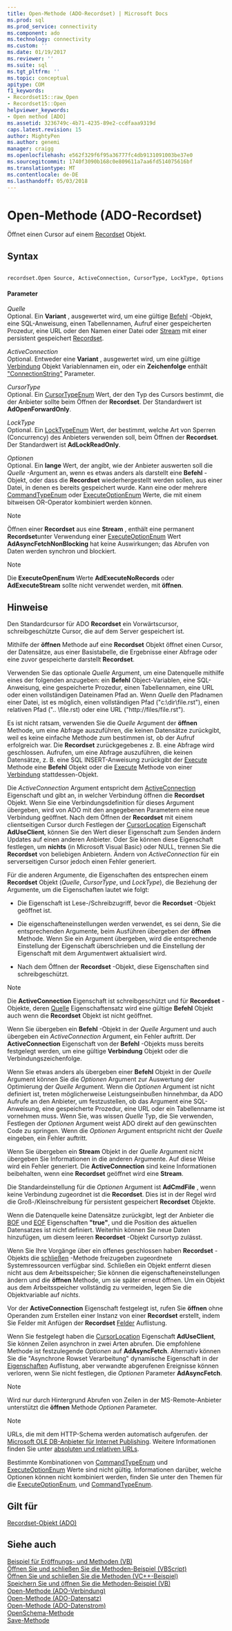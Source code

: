 ```yaml
---
title: Open-Methode (ADO-Recordset) | Microsoft Docs
ms.prod: sql
ms.prod_service: connectivity
ms.component: ado
ms.technology: connectivity
ms.custom: ''
ms.date: 01/19/2017
ms.reviewer: ''
ms.suite: sql
ms.tgt_pltfrm: ''
ms.topic: conceptual
apitype: COM
f1_keywords:
- Recordset15::raw_Open
- Recordset15::Open
helpviewer_keywords:
- Open method [ADO]
ms.assetid: 3236749c-4b71-4235-89e2-ccdfaaa9319d
caps.latest.revision: 15
author: MightyPen
ms.author: genemi
manager: craigg
ms.openlocfilehash: e562f329f6f95a36777fc4db9131091003be37e0
ms.sourcegitcommit: 1740f3090b168c0e809611a7aa6fd514075616bf
ms.translationtype: MT
ms.contentlocale: de-DE
ms.lasthandoff: 05/03/2018
---
```

# <a name="open-method-ado-recordset"></a>Open-Methode (ADO-Recordset)
Öffnet einen Cursor auf einem [Recordset](../../../ado/reference/ado-api/recordset-object-ado.md) Objekt.  
  
## <a name="syntax"></a>Syntax  
  
```  
  
recordset.Open Source, ActiveConnection, CursorType, LockType, Options  
```  
  
#### <a name="parameters"></a>Parameter  
 *Quelle*  
 Optional. Ein **Variant** , ausgewertet wird, um eine gültige [Befehl](../../../ado/reference/ado-api/command-object-ado.md) -Objekt, eine SQL-Anweisung, einen Tabellennamen, Aufruf einer gespeicherten Prozedur, eine URL oder den Namen einer Datei oder [Stream](../../../ado/reference/ado-api/stream-object-ado.md) mit einer persistent gespeichert [Recordset](../../../ado/reference/ado-api/recordset-object-ado.md).  
  
 *ActiveConnection*  
 Optional. Entweder eine **Variant** , ausgewertet wird, um eine gültige [Verbindung](../../../ado/reference/ado-api/connection-object-ado.md) Objekt Variablennamen ein, oder ein **Zeichenfolge** enthält ["ConnectionString"](../../../ado/reference/ado-api/connectionstring-property-ado.md) Parameter.  
  
 *CursorType*  
 Optional. Ein [CursorTypeEnum](../../../ado/reference/ado-api/cursortypeenum.md) Wert, der den Typ des Cursors bestimmt, die der Anbieter sollte beim Öffnen der **Recordset**. Der Standardwert ist **AdOpenForwardOnly**.  
  
 *LockType*  
 Optional. Ein [LockTypeEnum](../../../ado/reference/ado-api/locktypeenum.md) Wert, der bestimmt, welche Art von Sperren (Concurrency) des Anbieters verwenden soll, beim Öffnen der **Recordset**. Der Standardwert ist **AdLockReadOnly**.  
  
 *Optionen*  
 Optional. Ein **lange** Wert, der angibt, wie der Anbieter auswerten soll die *Quelle* -Argument an, wenn es etwas anders als darstellt eine **Befehl** -Objekt, oder dass die **Recordset** wiederhergestellt werden sollen, aus einer Datei, in denen es bereits gespeichert wurde. Kann eine oder mehrere [CommandTypeEnum](../../../ado/reference/ado-api/commandtypeenum.md) oder [ExecuteOptionEnum](../../../ado/reference/ado-api/executeoptionenum.md) Werte, die mit einem bitweisen OR-Operator kombiniert werden können.  
  
> [!NOTE]
>  Öffnen einer **Recordset** aus eine **Stream** , enthält eine permanent **Recordset**unter Verwendung einer [ExecuteOptionEnum](../../../ado/reference/ado-api/executeoptionenum.md) Wert **AdAsyncFetchNonBlocking** hat keine Auswirkungen; das Abrufen von Daten werden synchron und blockiert.  
  
> [!NOTE]
>  Die **ExecuteOpenEnum** Werte **AdExecuteNoRecords** oder **AdExecuteStream** sollte nicht verwendet werden, mit **öffnen**.  
  
## <a name="remarks"></a>Hinweise  
 Den Standardcursor für ADO **Recordset** ein Vorwärtscursor, schreibgeschützte Cursor, die auf dem Server gespeichert ist.  
  
 Mithilfe der **öffnen** Methode auf eine **Recordset** Objekt öffnet einen Cursor, der Datensätze, aus einer Basistabelle, die Ergebnisse einer Abfrage oder eine zuvor gespeicherte darstellt **Recordset**.  
  
 Verwenden Sie das optionale *Quelle* Argument, um eine Datenquelle mithilfe eines der folgenden anzugeben: ein **Befehl** Object-Variablen, eine SQL-Anweisung, eine gespeicherte Prozedur, einen Tabellennamen, eine URL oder einen vollständigen Dateinamen Pfad an. Wenn *Quelle* den Pfadnamen einer Datei, ist es möglich, einen vollständigen Pfad ("c:\dir\file.rst"), einen relativen Pfad (".. \file.rst) oder eine URL ("http://files/file.rst").  
  
 Es ist nicht ratsam, verwenden Sie die *Quelle* Argument der **öffnen** Methode, um eine Abfrage auszuführen, die keinen Datensätze zurückgibt, weil es keine einfache Methode zum bestimmen ist, ob der Aufruf erfolgreich war. Die **Recordset** zurückgegebenes z. B. eine Abfrage wird geschlossen. Aufrufen, um eine Abfrage auszuführen, die keinen Datensätze, z. B. eine SQL INSERT-Anweisung zurückgibt der [Execute](../../../ado/reference/ado-api/execute-method-ado-command.md) Methode eine **Befehl** Objekt oder die [Execute](../../../ado/reference/ado-api/execute-method-ado-connection.md) Methode von einer [Verbindung](../../../ado/reference/ado-api/connection-object-ado.md) stattdessen-Objekt.  
  
 Die *ActiveConnection* Argument entspricht dem [ActiveConnection](../../../ado/reference/ado-api/activeconnection-property-ado.md) Eigenschaft und gibt an, in welcher Verbindung öffnen die **Recordset** Objekt. Wenn Sie eine Verbindungsdefinition für dieses Argument übergeben, wird von ADO mit den angegebenen Parametern eine neue Verbindung geöffnet. Nach dem Öffnen der **Recordset** mit einem clientseitigen Cursor durch Festlegen der [CursorLocation](../../../ado/reference/ado-api/cursorlocation-property-ado.md) Eigenschaft **AdUseClient**, können Sie den Wert dieser Eigenschaft zum Senden ändern Updates auf einen anderen Anbieter. Oder Sie können diese Eigenschaft festlegen, um **nichts** (in Microsoft Visual Basic) oder NULL, trennen Sie die **Recordset** von beliebigen Anbietern. Ändern von *ActiveConnection* für ein serverseitigen Cursor jedoch einen Fehler generiert.  
  
 Für die anderen Argumente, die Eigenschaften des entsprechen einem **Recordset** Objekt (*Quelle*, *CursorType*, und *LockType*), die Beziehung der Argumente, um die Eigenschaften lautet wie folgt:  
  
-   Die Eigenschaft ist Lese-/Schreibzugriff, bevor die **Recordset** -Objekt geöffnet ist.  
  
-   Die eigenschafteneinstellungen werden verwendet, es sei denn, Sie die entsprechenden Argumente, beim Ausführen übergeben der **öffnen** Methode. Wenn Sie ein Argument übergeben, wird die entsprechende Einstellung der Eigenschaft überschrieben und die Einstellung der Eigenschaft mit dem Argumentwert aktualisiert wird.  
  
-   Nach dem Öffnen der **Recordset** -Objekt, diese Eigenschaften sind schreibgeschützt.  
  
> [!NOTE]
>  Die **ActiveConnection** Eigenschaft ist schreibgeschützt und für **Recordset** -Objekte, deren [Quelle](../../../ado/reference/ado-api/source-property-ado-recordset.md) Eigenschaftensatz wird eine gültige **Befehl** Objekt auch wenn die **Recordset** Objekt ist nicht geöffnet.  
  
 Wenn Sie übergeben ein **Befehl** -Objekt in der *Quelle* Argument und auch übergeben ein *ActiveConnection* Argument, ein Fehler auftritt. Der **ActiveConnection** Eigenschaft von der **Befehl** -Objekts muss bereits festgelegt werden, um eine gültige **Verbindung** Objekt oder die Verbindungszeichenfolge.  
  
 Wenn Sie etwas anders als übergeben einer **Befehl** Objekt in der *Quelle* Argument können Sie die *Optionen* Argument zur Auswertung der Optimierung der *Quelle*  Argument. Wenn die *Optionen* Argument ist nicht definiert ist, treten möglicherweise Leistungseinbußen hinnehmbar, da ADO Aufrufe an den Anbieter, um festzustellen, ob das Argument eine SQL-Anweisung, eine gespeicherte Prozedur, eine URL oder ein Tabellenname ist vornehmen muss. Wenn Sie, was wissen *Quelle* Typ, die Sie verwenden, Festlegen der *Optionen* Argument weist ADO direkt auf den gewünschten Code zu springen. Wenn die *Optionen* Argument entspricht nicht der *Quelle* eingeben, ein Fehler auftritt.  
  
 Wenn Sie übergeben ein **Stream** Objekt in der *Quelle* Argument nicht übergeben Sie Informationen in die anderen Argumente. Auf diese Weise wird ein Fehler generiert. Die **ActiveConnection** sind keine Informationen beibehalten, wenn eine **Recordset** geöffnet wird eine **Stream**.  
  
 Die Standardeinstellung für die *Optionen* Argument ist **AdCmdFile** , wenn keine Verbindung zugeordnet ist die **Recordset**. Dies ist in der Regel wird die Groß-/Kleinschreibung für persistent gespeichert **Recordset** Objekte.  
  
 Wenn die Datenquelle keine Datensätze zurückgibt, legt der Anbieter die [BOF](../../../ado/reference/ado-api/bof-eof-properties-ado.md) und [EOF](../../../ado/reference/ado-api/bof-eof-properties-ado.md) Eigenschaften **"true"**, und die Position des aktuellen Datensatzes ist nicht definiert. Weiterhin können Sie neue Daten hinzufügen, um diesem leeren **Recordset** -Objekt Cursortyp zulässt.  
  
 Wenn Sie Ihre Vorgänge über ein offenes geschlossen haben **Recordset** -Objekts die [schließen](../../../ado/reference/ado-api/close-method-ado.md) -Methode freizugeben zugeordnete Systemressourcen verfügbar sind. Schließen ein Objekt entfernt diesen nicht aus dem Arbeitsspeicher; Sie können die eigenschafteneinstellungen ändern und die **öffnen** Methode, um sie später erneut öffnen. Um ein Objekt aus dem Arbeitsspeicher vollständig zu vermeiden, legen Sie die Objektvariable auf *nichts*.  
  
 Vor der **ActiveConnection** Eigenschaft festgelegt ist, rufen Sie **öffnen** ohne Operanden zum Erstellen einer Instanz von einer **Recordset** erstellt, indem Sie Felder mit Anfügen der  **Recordset** [Felder](../../../ado/reference/ado-api/fields-collection-ado.md) Auflistung.  
  
 Wenn Sie festgelegt haben die [CursorLocation](../../../ado/reference/ado-api/cursorlocation-property-ado.md) Eigenschaft **AdUseClient**, Sie können Zeilen asynchron in zwei Arten abrufen. Die empfohlene Methode ist festzulegende *Optionen* auf **AdAsyncFetch**. Alternativ können Sie die "Asynchrone Rowset Verarbeitung" dynamische Eigenschaft in der [Eigenschaften](../../../ado/reference/ado-api/properties-collection-ado.md) Auflistung, aber verwandte abgerufenen Ereignisse können verloren, wenn Sie nicht festlegen, die *Optionen* Parameter **AdAsyncFetch**.  
  
> [!NOTE]
>  Wird nur durch Hintergrund Abrufen von Zeilen in der MS-Remote-Anbieter unterstützt die **öffnen** Methode *Optionen* Parameter.  
  
> [!NOTE]
>  URLs, die mit dem HTTP-Schema werden automatisch aufgerufen. der [Microsoft OLE DB-Anbieter für Internet Publishing](../../../ado/guide/appendixes/microsoft-ole-db-provider-for-internet-publishing.md). Weitere Informationen finden Sie unter [absoluten und relativen URLs](../../../ado/guide/data/absolute-and-relative-urls.md).  
  
 Bestimmte Kombinationen von [CommandTypeEnum](../../../ado/reference/ado-api/commandtypeenum.md) und [ExecuteOptionEnum](../../../ado/reference/ado-api/executeoptionenum.md) Werte sind nicht gültig. Informationen darüber, welche Optionen können nicht kombiniert werden, finden Sie unter den Themen für die [ExecuteOptionEnum](../../../ado/reference/ado-api/executeoptionenum.md), und [CommandTypeEnum](../../../ado/reference/ado-api/commandtypeenum.md).  
  
## <a name="applies-to"></a>Gilt für  
 [Recordset-Objekt (ADO)](../../../ado/reference/ado-api/recordset-object-ado.md)  
  
## <a name="see-also"></a>Siehe auch  
 [Beispiel für Eröffnungs- und Methoden (VB)](../../../ado/reference/ado-api/open-and-close-methods-example-vb.md)   
 [Öffnen Sie und schließen Sie die Methoden-Beispiel (VBScript)](../../../ado/reference/ado-api/open-and-close-methods-example-vbscript.md)   
 [Öffnen Sie und schließen Sie die Methoden (VC++-Beispiel)](../../../ado/reference/ado-api/open-and-close-methods-example-vc.md)   
 [Speichern Sie und öffnen Sie die Methoden-Beispiel (VB)](../../../ado/reference/ado-api/save-and-open-methods-example-vb.md)   
 [Open-Methode (ADO-Verbindung)](../../../ado/reference/ado-api/open-method-ado-connection.md)   
 [Open-Methode (ADO-Datensatz)](../../../ado/reference/ado-api/open-method-ado-record.md)   
 [Open-Methode (ADO-Datenstrom)](../../../ado/reference/ado-api/open-method-ado-stream.md)   
 [OpenSchema-Methode](../../../ado/reference/ado-api/openschema-method.md)   
 [Save-Methode](../../../ado/reference/ado-api/save-method.md)
